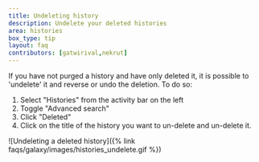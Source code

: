 ```yaml
---
title: Undeleting history
description: Undelete your deleted histories
area: histories
box_type: tip
layout: faq
contributors: [gatwirival,nekrut]
---
```


If you have not purged a history and have only deleted it, it is possible to 'undelete' it and reverse or undo the deletion. To do so:

1. Select "Histories" from the activity bar on the left
2. Toggle "Advanced search"
3. Click "Deleted"
4. Click on the title of the history you want to un-delete and un-delete it.

![Undeleting a deleted history]({% link faqs/galaxy/images/histories_undelete.gif %})
